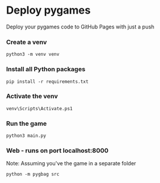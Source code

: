 # Deploy pygames

Deploy your pygames code to GitHub Pages with just a push

### Create a venv

`python3 -m venv venv`

### Install all Python packages

`pip install -r requirements.txt`

### Activate the venv
`venv\Scripts\Activate.ps1`

### Run the game

`python3 main.py`

### Web - runs on port localhost:8000

Note: Assuming you've the game in a separate folder

`python -m pygbag src`
